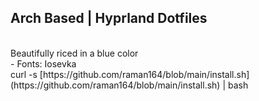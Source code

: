 ## Arch Based | Hyprland Dotfiles
<br>
Beautifully riced in a blue color
<br>
 - Fonts: Iosevka
<br>
curl -s [https://github.com/raman164/blob/main/install.sh](https://github.com/raman164/blob/main/install.sh) | bash

